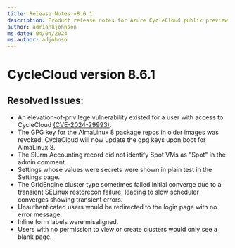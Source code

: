 ```yaml
---
title: Release Notes v8.6.1
description: Product release notes for Azure CycleCloud public preview v8.6.1
author: adriankjohnson
ms.date: 04/04/2024
ms.author: adjohnso
---
```


# CycleCloud version 8.6.1

## Resolved Issues:

* An elevation-of-privilege vulnerability existed for a user with access to CycleCloud [(CVE-2024-29993)](https://msrc.microsoft.com/update-guide/vulnerability/CVE-2024-29993).
* The GPG key for the AlmaLinux 8 package repos in older images was revoked. CycleCloud will now update the gpg keys upon boot for AlmaLinux 8.
* The Slurm Accounting record did not identify Spot VMs as "Spot" in the admin comment.
* Settings whose values were secrets were shown in plain test in the Settings page.
* The GridEngine cluster type sometimes failed initial converge due to a transient SELinux restorecon failure, leading to slow scheduler converges showing transient errors.
* Unauthenticated users would be redirected to the login page with no error message.
* Inline form labels were misaligned.
* Users with no permission to view or create clusters would only see a blank page.
